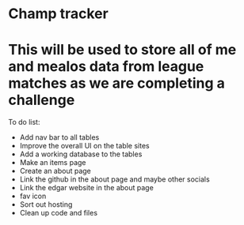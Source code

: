 # Champ tracker
# This will be used to store all of me and mealos data from league matches as we are completing a challenge 

To do list:
- Add nav bar to all tables
- Improve the overall UI on the table sites
- Add a working database to the tables
- Make an items page
- Create an about page
- Link the github in the about page and maybe other socials
- Link the edgar website in the about page
- fav icon
- Sort out hosting
- Clean up code and files
